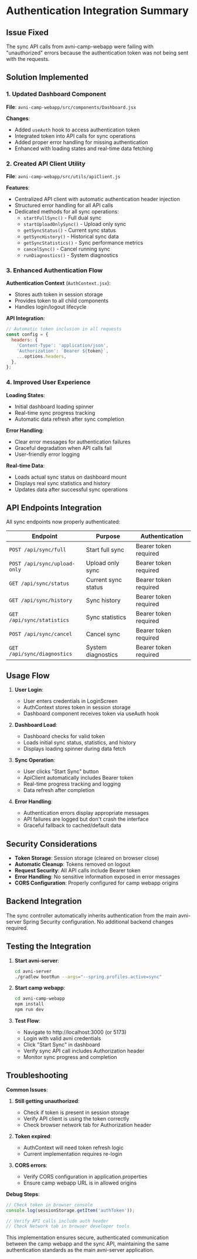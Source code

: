 # Authentication Integration Summary

## Issue Fixed
The sync API calls from avni-camp-webapp were failing with "unauthorized" errors because the authentication token was not being sent with the requests.

## Solution Implemented

### 1. Updated Dashboard Component
**File**: `avni-camp-webapp/src/components/Dashboard.jsx`

**Changes**:
- Added `useAuth` hook to access authentication token
- Integrated token into API calls for sync operations
- Added proper error handling for missing authentication
- Enhanced with loading states and real-time data fetching

### 2. Created API Client Utility
**File**: `avni-camp-webapp/src/utils/apiClient.js`

**Features**:
- Centralized API client with automatic authentication header injection
- Structured error handling for all API calls
- Dedicated methods for all sync operations:
  - `startFullSync()` - Full dual sync
  - `startUploadOnlySync()` - Upload only sync
  - `getSyncStatus()` - Current sync status
  - `getSyncHistory()` - Historical sync data
  - `getSyncStatistics()` - Sync performance metrics
  - `cancelSync()` - Cancel running sync
  - `runDiagnostics()` - System diagnostics

### 3. Enhanced Authentication Flow

**Authentication Context** (`AuthContext.jsx`):
- Stores auth token in session storage
- Provides token to all child components
- Handles login/logout lifecycle

**API Integration**:
```javascript
// Automatic token inclusion in all requests
const config = {
  headers: {
    'Content-Type': 'application/json',
    'Authorization': `Bearer ${token}`,
    ...options.headers,
  },
};
```

### 4. Improved User Experience

**Loading States**:
- Initial dashboard loading spinner
- Real-time sync progress tracking
- Automatic data refresh after sync completion

**Error Handling**:
- Clear error messages for authentication failures
- Graceful degradation when API calls fail
- User-friendly error logging

**Real-time Data**:
- Loads actual sync status on dashboard mount
- Displays real sync statistics and history
- Updates data after successful sync operations

## API Endpoints Integration

All sync endpoints now properly authenticated:

| Endpoint | Purpose | Authentication |
|----------|---------|----------------|
| `POST /api/sync/full` | Start full sync | Bearer token required |
| `POST /api/sync/upload-only` | Upload only sync | Bearer token required |
| `GET /api/sync/status` | Current sync status | Bearer token required |
| `GET /api/sync/history` | Sync history | Bearer token required |
| `GET /api/sync/statistics` | Sync statistics | Bearer token required |
| `POST /api/sync/cancel` | Cancel sync | Bearer token required |
| `GET /api/sync/diagnostics` | System diagnostics | Bearer token required |

## Usage Flow

1. **User Login**: 
   - User enters credentials in LoginScreen
   - AuthContext stores token in session storage
   - Dashboard component receives token via useAuth hook

2. **Dashboard Load**:
   - Dashboard checks for valid token
   - Loads initial sync status, statistics, and history
   - Displays loading spinner during data fetch

3. **Sync Operation**:
   - User clicks "Start Sync" button
   - ApiClient automatically includes Bearer token
   - Real-time progress tracking and logging
   - Data refresh after completion

4. **Error Handling**:
   - Authentication errors display appropriate messages
   - API failures are logged but don't crash the interface
   - Graceful fallback to cached/default data

## Security Considerations

- **Token Storage**: Session storage (cleared on browser close)
- **Automatic Cleanup**: Tokens removed on logout
- **Request Security**: All API calls include Bearer token
- **Error Handling**: No sensitive information exposed in error messages
- **CORS Configuration**: Properly configured for camp webapp origins

## Backend Integration

The sync controller automatically inherits authentication from the main avni-server Spring Security configuration. No additional backend changes required.

## Testing the Integration

1. **Start avni-server**:
   ```bash
   cd avni-server
   ./gradlew bootRun --args="--spring.profiles.active=sync"
   ```

2. **Start camp webapp**:
   ```bash
   cd avni-camp-webapp
   npm install
   npm run dev
   ```

3. **Test Flow**:
   - Navigate to http://localhost:3000 (or 5173)
   - Login with valid avni credentials
   - Click "Start Sync" in dashboard
   - Verify sync API call includes Authorization header
   - Monitor sync progress and completion

## Troubleshooting

**Common Issues**:

1. **Still getting unauthorized**:
   - Check if token is present in session storage
   - Verify API client is using the token correctly
   - Check browser network tab for Authorization header

2. **Token expired**:
   - AuthContext will need token refresh logic
   - Current implementation requires re-login

3. **CORS errors**:
   - Verify CORS configuration in application.properties
   - Ensure camp webapp URL is in allowed origins

**Debug Steps**:
```javascript
// Check token in browser console
console.log(sessionStorage.getItem('authToken'));

// Verify API calls include auth header
// Check Network tab in browser developer tools
```

This implementation ensures secure, authenticated communication between the camp webapp and the sync API, maintaining the same authentication standards as the main avni-server application.